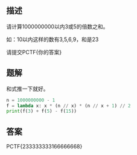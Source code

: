## 描述

请计算1000000000以内3或5的倍数之和。

如：10以内这样的数有3,5,6,9，和是23

请提交PCTF{你的答案}

## 题解

和式推一下就好。

```python
n = 1000000000 - 1
f = lambda x: x * (n // x) * (n // x + 1) // 2
print(f(3) + f(5) - f(15))
```

## 答案

PCTF{233333333166666668}
